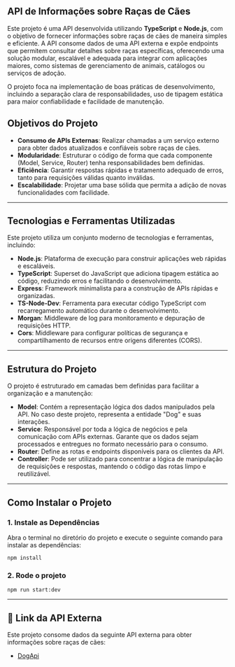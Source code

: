## API de Informações sobre Raças de Cães

Este projeto é uma API desenvolvida utilizando **TypeScript** e **Node.js**, com o objetivo de fornecer informações sobre raças de cães de maneira simples e eficiente. A API consome dados de uma API externa e expõe endpoints que permitem consultar detalhes sobre raças específicas, oferecendo uma solução modular, escalável e adequada para integrar com aplicações maiores, como sistemas de gerenciamento de animais, catálogos ou serviços de adoção.

O projeto foca na implementação de boas práticas de desenvolvimento, incluindo a separação clara de responsabilidades, uso de tipagem estática para maior confiabilidade e facilidade de manutenção.

## Objetivos do Projeto

- **Consumo de APIs Externas**: Realizar chamadas a um serviço externo para obter dados atualizados e confiáveis sobre raças de cães.
- **Modularidade**: Estruturar o código de forma que cada componente (Model, Service, Router) tenha responsabilidades bem definidas.
- **Eficiência**: Garantir respostas rápidas e tratamento adequado de erros, tanto para requisições válidas quanto inválidas.
- **Escalabilidade**: Projetar uma base sólida que permita a adição de novas funcionalidades com facilidade.

---

## Tecnologias e Ferramentas Utilizadas

Este projeto utiliza um conjunto moderno de tecnologias e ferramentas, incluindo:

- **Node.js**: Plataforma de execução para construir aplicações web rápidas e escaláveis.
- **TypeScript**: Superset do JavaScript que adiciona tipagem estática ao código, reduzindo erros e facilitando o desenvolvimento.
- **Express**: Framework minimalista para a construção de APIs rápidas e organizadas.
- **TS-Node-Dev**: Ferramenta para executar código TypeScript com recarregamento automático durante o desenvolvimento.
- **Morgan**: Middleware de log para monitoramento e depuração de requisições HTTP.
- **Cors**: Middleware para configurar políticas de segurança e compartilhamento de recursos entre origens diferentes (CORS).

---

## Estrutura do Projeto

O projeto é estruturado em camadas bem definidas para facilitar a organização e a manutenção:

- **Model**: Contém a representação lógica dos dados manipulados pela API. No caso deste projeto, representa a entidade "Dog" e suas interações.
- **Service**: Responsável por toda a lógica de negócios e pela comunicação com APIs externas. Garante que os dados sejam processados e entregues no formato necessário para o consumo.
- **Router**: Define as rotas e endpoints disponíveis para os clientes da API.
- **Controller**: Pode ser utilizado para concentrar a lógica de manipulação de requisições e respostas, mantendo o código das rotas limpo e reutilizável.

---

## Como Instalar o Projeto
### 1. Instale as Dependências

Abra o terminal no diretório do projeto e execute o seguinte comando para instalar as dependências:

```
npm install
```

### 2. Rode o projeto

```
npm run start:dev
```

---

## 🔗 Link da API Externa

Este projeto consome dados da seguinte API externa para obter informações sobre raças de cães:

-  [DogApi](https://dogapi.dog/api/v2/breeds)
